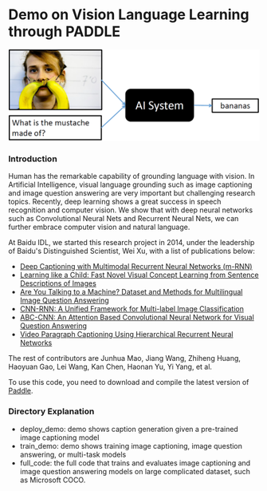 # Demo on Vision Language Learning through PADDLE #

<p align="center">
<img src="challenge.png" alt="Visual Question Answering Example" width="600px">
</p>

### Introduction ###

Human has the remarkable capability of grounding language with vision. 
In Artificial Intelligence, visual language grounding such as image captioning and image question answering are very important but challenging research topics. 
Recently, deep learning shows a great success in speech recognition and computer vision. 
We show that with deep neural networks such as Convolutional Neural Nets and Recurrent Neural Nets, we can further embrace computer vision and natural language.

At Baidu IDL, we started this research project in 2014, under the leadership of Baidu's Distinguished Scientist, Wei Xu, with a list of publications below:

* [Deep Captioning with Multimodal Recurrent Neural Networks (m-RNN)](https://arxiv.org/abs/1412.6632)
* [Learning like a Child: Fast Novel Visual Concept Learning from Sentence Descriptions of Images](http://arxiv.org/abs/1504.06692)
* [Are You Talking to a Machine? Dataset and Methods for Multilingual Image Question Answering](http://arxiv.org/abs/1505.05612)
* [CNN-RNN: A Unified Framework for Multi-label Image Classification](http://www.ics.uci.edu/~yyang8/research/cnn-rnn/cnn-rnn-cvpr2016.pdf)
* [ABC-CNN: An Attention Based Convolutional Neural Network for Visual Question Answering](https://arxiv.org/abs/1511.05960)
* [Video Paragraph Captioning Using Hierarchical Recurrent Neural Networks](http://www.ics.uci.edu/~yyang8/research/video-caption/video-caption.pdf)

The rest of contributors are Junhua Mao, Jiang Wang, Zhiheng Huang, Haoyuan Gao, Lei Wang, Kan Chen, Haonan Yu, Yi Yang, et al.  

To use this code, you need to download and compile the latest version of [Paddle](http://deeplearning.baidu.com).

### Directory Explanation ###

* deploy_demo: demo shows caption generation given a pre-trained image captioning model
* train_demo: demo shows training image captioning, image question answering, or multi-task models
* full_code: the full code that trains and evaluates image captioning and image question answering models on large complicated dataset, such as Microsoft COCO.
